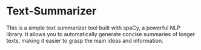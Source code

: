 # Text-Summarizer
This is a simple text summarizer tool built with spaCy, a powerful NLP library. It allows you to automatically generate concise summaries of longer texts, making it easier to grasp the main ideas and information.
